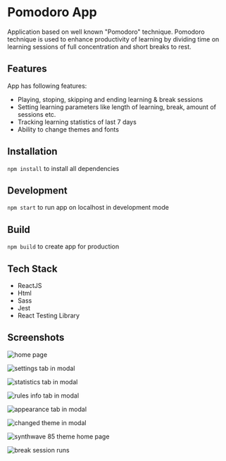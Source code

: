 # Pomodoro App

Application based on well known "Pomodoro" technique. Pomodoro technique is used to enhance productivity of learning by dividing time on learning sessions of full concentration and short breaks to rest. 


## Features

App has following features:

- Playing, stoping, skipping and ending learning & break sessions
- Setting learning parameters like length of learning, break, amount of sessions etc.
- Tracking learning statistics of last 7 days 
- Ability to change themes and fonts

## Installation

`npm install` to install all dependencies

## Development

`npm start` to run app on localhost in development mode

## Build

`npm build` to create app for production

## Tech Stack

- ReactJS
- Html
- Sass
- Jest
- React Testing Library

## Screenshots

![home page](https://user-images.githubusercontent.com/74624831/172928817-4e23dc42-bea5-4963-b05e-4e793687c8d2.png)

![settings tab in modal](https://user-images.githubusercontent.com/74624831/172928890-cd9d0724-ff29-42a2-94b4-4f2343ccf0f0.png)

![statistics tab in modal](https://user-images.githubusercontent.com/74624831/172928441-12dcc311-ead6-4922-94a8-a62e0c488442.png)

![rules info tab in modal](https://user-images.githubusercontent.com/74624831/172928950-b6ea8db3-b42f-4228-bd8b-4b5dfb4a0a9f.png)

![appearance tab in modal](https://user-images.githubusercontent.com/74624831/172929001-478fb0b0-5a42-4784-8ce1-b25f816b0b49.png)

![changed theme in modal](https://user-images.githubusercontent.com/74624831/172929069-11bfad8d-c34b-45a6-9fdf-a219f1daaf03.png)

![synthwave 85 theme home page](https://user-images.githubusercontent.com/74624831/172929142-b7f5566b-2ce3-4076-b1f0-26d34dc8ccfc.png)

![break session runs](https://user-images.githubusercontent.com/74624831/172929344-1722dbcf-c44d-4f41-98d3-1e119ac6e012.png)


